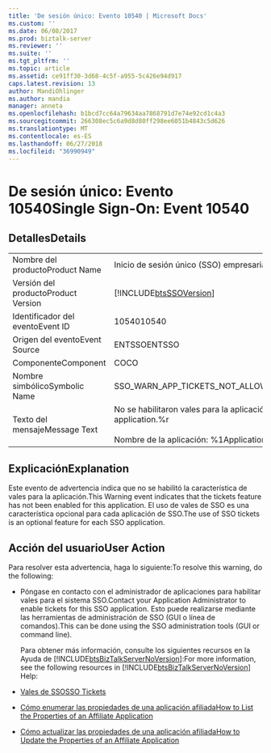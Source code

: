 ```yaml
---
title: 'De sesión único: Evento 10540 | Microsoft Docs'
ms.custom: ''
ms.date: 06/08/2017
ms.prod: biztalk-server
ms.reviewer: ''
ms.suite: ''
ms.tgt_pltfrm: ''
ms.topic: article
ms.assetid: ce91ff30-3d68-4c5f-a955-5c426e94d917
caps.latest.revision: 13
author: MandiOhlinger
ms.author: mandia
manager: anneta
ms.openlocfilehash: b1bcd7cc64a79634aa7868791d7e74e92cd1c4a3
ms.sourcegitcommit: 266308ec5c6a9d8d80ff298ee6051b4843c5d626
ms.translationtype: MT
ms.contentlocale: es-ES
ms.lasthandoff: 06/27/2018
ms.locfileid: "36990949"
---
```

# <a name="single-sign-on-event-10540"></a><span data-ttu-id="5f8ac-102">De sesión único: Evento 10540</span><span class="sxs-lookup"><span data-stu-id="5f8ac-102">Single Sign-On: Event 10540</span></span>
## <a name="details"></a><span data-ttu-id="5f8ac-103">Detalles</span><span class="sxs-lookup"><span data-stu-id="5f8ac-103">Details</span></span>  

|                 |                                                                                  |
|-----------------|----------------------------------------------------------------------------------|
|  <span data-ttu-id="5f8ac-104">Nombre del producto</span><span class="sxs-lookup"><span data-stu-id="5f8ac-104">Product Name</span></span>   |                            <span data-ttu-id="5f8ac-105">Inicio de sesión único (SSO) empresarial</span><span class="sxs-lookup"><span data-stu-id="5f8ac-105">Enterprise Single Sign-On</span></span>                             |
| <span data-ttu-id="5f8ac-106">Versión del producto</span><span class="sxs-lookup"><span data-stu-id="5f8ac-106">Product Version</span></span> |            [!INCLUDE[btsSSOVersion](../includes/btsssoversion-md.md)]            |
|    <span data-ttu-id="5f8ac-107">Identificador del evento</span><span class="sxs-lookup"><span data-stu-id="5f8ac-107">Event ID</span></span>     |                                      <span data-ttu-id="5f8ac-108">10540</span><span class="sxs-lookup"><span data-stu-id="5f8ac-108">10540</span></span>                                       |
|  <span data-ttu-id="5f8ac-109">Origen del evento</span><span class="sxs-lookup"><span data-stu-id="5f8ac-109">Event Source</span></span>   |                                      <span data-ttu-id="5f8ac-110">ENTSSO</span><span class="sxs-lookup"><span data-stu-id="5f8ac-110">ENTSSO</span></span>                                      |
|    <span data-ttu-id="5f8ac-111">Componente</span><span class="sxs-lookup"><span data-stu-id="5f8ac-111">Component</span></span>    |                                        <span data-ttu-id="5f8ac-112">CO</span><span class="sxs-lookup"><span data-stu-id="5f8ac-112">CO</span></span>                                        |
|  <span data-ttu-id="5f8ac-113">Nombre simbólico</span><span class="sxs-lookup"><span data-stu-id="5f8ac-113">Symbolic Name</span></span>  |                         <span data-ttu-id="5f8ac-114">SSO_WARN_APP_TICKETS_NOT_ALLOWED</span><span class="sxs-lookup"><span data-stu-id="5f8ac-114">SSO_WARN_APP_TICKETS_NOT_ALLOWED</span></span>                         |
|  <span data-ttu-id="5f8ac-115">Texto del mensaje</span><span class="sxs-lookup"><span data-stu-id="5f8ac-115">Message Text</span></span>   | <span data-ttu-id="5f8ac-116">No se habilitaron vales para la aplicación.%r</span><span class="sxs-lookup"><span data-stu-id="5f8ac-116">Tickets are not enabled for this application.%r</span></span><br /><br /> <span data-ttu-id="5f8ac-117">Nombre de la aplicación: %1</span><span class="sxs-lookup"><span data-stu-id="5f8ac-117">Application Name: %1</span></span> |

## <a name="explanation"></a><span data-ttu-id="5f8ac-118">Explicación</span><span class="sxs-lookup"><span data-stu-id="5f8ac-118">Explanation</span></span>  
 <span data-ttu-id="5f8ac-119">Este evento de advertencia indica que no se habilitó la característica de vales para la aplicación.</span><span class="sxs-lookup"><span data-stu-id="5f8ac-119">This Warning event indicates that the tickets feature has not been enabled for this application.</span></span> <span data-ttu-id="5f8ac-120">El uso de vales de SSO es una característica opcional para cada aplicación de SSO.</span><span class="sxs-lookup"><span data-stu-id="5f8ac-120">The use of SSO tickets is an optional feature for each SSO application.</span></span>  

## <a name="user-action"></a><span data-ttu-id="5f8ac-121">Acción del usuario</span><span class="sxs-lookup"><span data-stu-id="5f8ac-121">User Action</span></span>  
 <span data-ttu-id="5f8ac-122">Para resolver esta advertencia, haga lo siguiente:</span><span class="sxs-lookup"><span data-stu-id="5f8ac-122">To resolve this warning, do the following:</span></span>  

- <span data-ttu-id="5f8ac-123">Póngase en contacto con el administrador de aplicaciones para habilitar vales para el sistema SSO.</span><span class="sxs-lookup"><span data-stu-id="5f8ac-123">Contact your Application Administrator to enable tickets for this SSO application.</span></span> <span data-ttu-id="5f8ac-124">Esto puede realizarse mediante las herramientas de administración de SSO (GUI o línea de comandos).</span><span class="sxs-lookup"><span data-stu-id="5f8ac-124">This can be done using the SSO administration tools (GUI or command line).</span></span>  

  <span data-ttu-id="5f8ac-125">Para obtener más información, consulte los siguientes recursos en la Ayuda de [!INCLUDE[btsBizTalkServerNoVersion](../includes/btsbiztalkservernoversion-md.md)]:</span><span class="sxs-lookup"><span data-stu-id="5f8ac-125">For more information, see the following resources in [!INCLUDE[btsBizTalkServerNoVersion](../includes/btsbiztalkservernoversion-md.md)] Help:</span></span>  

- [<span data-ttu-id="5f8ac-126">Vales de SSO</span><span class="sxs-lookup"><span data-stu-id="5f8ac-126">SSO Tickets</span></span>](../core/sso-tickets.md)  

- [<span data-ttu-id="5f8ac-127">Cómo enumerar las propiedades de una aplicación afiliada</span><span class="sxs-lookup"><span data-stu-id="5f8ac-127">How to List the Properties of an Affiliate Application</span></span>](../core/how-to-list-the-properties-of-an-affiliate-application.md)  

- [<span data-ttu-id="5f8ac-128">Cómo actualizar las propiedades de una aplicación afiliada</span><span class="sxs-lookup"><span data-stu-id="5f8ac-128">How to Update the Properties of an Affiliate Application</span></span>](../core/how-to-update-the-properties-of-an-affiliate-application.md)
